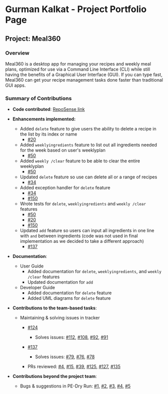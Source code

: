 # Gurman Kalkat - Project Portfolio Page

## Project: Meal360
### Overview
Meal360 is a desktop app for managing your recipes and weekly meal plans, optimized for use via a
Command Line Interface (CLI) while still having the benefits of a Graphical User Interface (GUI). If
you can type fast, Meal360 can get your recipe management tasks done faster than traditional GUI
apps.

### Summary of Contributions
* __Code contributed__: [RepoSense link](https://nus-cs2113-ay2223s2.github.io/tp-dashboard/?search=gurmankalkat&breakdown=true)


* __Enhancements implemented:__
    * Added `delete` feature to give users the ability to delete a recipe in the list by its index or name
      * [#20](https://github.com/AY2223S2-CS2113-F10-3/tp/pull/20)
    * Added `weeklyingredients` feature to list out all ingredients needed for the week based on user's weeklyplan
      * [#50](https://github.com/AY2223S2-CS2113-F10-3/tp/pull/50)
    * Added `weekly /clear` feature to be able to clear the entire weeklyplan
      * [#50](https://github.com/AY2223S2-CS2113-F10-3/tp/pull/50)
    * Updated `delete` feature so use can delete all or a range of recipes
      * [#34](https://github.com/AY2223S2-CS2113-F10-3/tp/pull/34)
    * Added exception handler for `delete` feature
      * [#34](https://github.com/AY2223S2-CS2113-F10-3/tp/pull/34)
      * [#150](https://github.com/AY2223S2-CS2113-F10-3/tp/pull/150)
    * Wrote tests for `delete`, `weeklyingredients` and `weekly /clear` features
      * [#50](https://github.com/AY2223S2-CS2113-F10-3/tp/pull/50)
      * [#20](https://github.com/AY2223S2-CS2113-F10-3/tp/pull/20/files)
      * [#150](https://github.com/AY2223S2-CS2113-F10-3/tp/pull/150)
    * Updated `add` feature so users can input all ingredients in one line with `and` between ingredients (code was 
      not used in final implementation as we decided to take a different approach)
      * [#137](https://github.com/AY2223S2-CS2113-F10-3/tp/pull/137)
      

* __Documentation__:
    * User Guide
        * Added documentation for `delete`, `weeklyingredients`, and `weekly /clear` features
        * Updated documentation for `add`
    * Developer Guide
        * Added documentation for `delete` feature
        * Added UML diagrams for `delete` feature
      

* __Contributions to the team-based tasks__:
  * Maintaining & solving issues in tracker
    * [#124](https://github.com/AY2223S2-CS2113-F10-3/tp/pull/124)
      * Solves issues: [#112](https://github.com/AY2223S2-CS2113-F10-3/tp/issues/112),
        [#108](https://github.com/AY2223S2-CS2113-F10-3/tp/issues/108),
        [#92](https://github.com/AY2223S2-CS2113-F10-3/tp/issues/92),
        [#91](https://github.com/AY2223S2-CS2113-F10-3/tp/issues/91)
    * [#137](https://github.com/AY2223S2-CS2113-F10-3/tp/pull/137)
      * Solves issues: [#79](https://github.com/AY2223S2-CS2113-F10-3/tp/issues/79),
        [#76](https://github.com/AY2223S2-CS2113-F10-3/tp/issues/76),
        [#78](https://github.com/AY2223S2-CS2113-F10-3/tp/issues/78)

    * PRs reviewed: [#4](https://github.com/AY2223S2-CS2113-F10-3/tp/pull/4),
      [#15](https://github.com/AY2223S2-CS2113-F10-3/tp/pull/15),
      [#39](https://github.com/AY2223S2-CS2113-F10-3/tp/pull/39), 
      [#125](https://github.com/AY2223S2-CS2113-F10-3/tp/pull/125),
      [#127](https://github.com/AY2223S2-CS2113-F10-3/tp/pull/127),
      [#135](https://github.com/AY2223S2-CS2113-F10-3/tp/pull/135)


* __Contributions beyond the project team__:  
  * Bugs & suggestions in PE-Dry Run: [#1](https://github.com/gurmankalkat/ped/issues/1),
  [#2](https://github.com/gurmankalkat/ped/issues/2),
  [#3](https://github.com/gurmankalkat/ped/issues/3),
  [#4](https://github.com/gurmankalkat/ped/issues/4),
  [#5](https://github.com/gurmankalkat/ped/issues/5)
